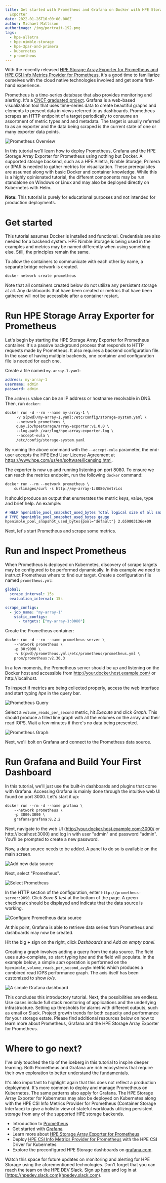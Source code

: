 ```yaml
---
title: Get started with Prometheus and Grafana on Docker with HPE Storage Array
  Exporter
date: 2022-01-26T16:00:00.000Z
author: Michael Mattsson
authorimage: /img/portrait-192.png
tags:
  - hpe-alletra
  - hpe-nimble-storage
  - hpe-3par-and-primera
  - kubernetes
  - prometheus
---
```

With the recently released [HPE Storage Array Exporter for Prometheus and HPE CSI Info Metrics Provider for Prometheus](https://community.hpe.com/t5/Around-the-Storage-Block/HPE-CSI-Driver-for-Kubernetes-enhancements-with-monitoring-and/ba-p/7158137), it's a good time to familiarize ourselves with the cloud native technologies involved and get some first-hand experience.

Prometheus is a time-series database that also provides monitoring and alerting. It's a [CNCF graduated project](https://www.cncf.io/projects/). Grafana is a web-based visualization tool that uses time-series data to create beautiful graphs and elements to present data in views referred to as dashboards. Prometheus scrapes an HTTP endpoint of a target periodically to consume an assortment of metric types and and metadata. The target is usually referred to as an exporter and the data being scraped is the current state of one or many exporter data points.

![Prometheus Overview](/img/prometheus-1.0.0-reva.png)

In this tutorial we'll learn how to deploy Prometheus, Grafana and the HPE Storage Array Exporter for Prometheus using nothing but Docker. A supported storage backend, such as a HPE Alletra, Nimble Storage, Primera or 3PAR is needed to gather metrics for visualization. These prerequisites are assumed along with basic Docker and container knowledge. While this is a highly opinionated tutorial, the different components may be run standalone on Windows or Linux and may also be deployed directly on Kubernetes with Helm.

**Note:** This tutorial is purely for educational purposes and not intended for production deployments.

# Get started

This tutorial assumes Docker is installed and functional. Credentials are also needed for a backend system. HPE Nimble Storage is being used in the examples and metrics may be named differently when using something else. Still, the principles remain the same.

To allow the containers to communicate with each other by name, a separate bridge network is created.

```markdown
docker network create prometheus
```

Note that all containers created below do not utilize any persistent storage at all. Any dashboards that have been created or metrics that have been gathered will not be accessible after a container restart.

# Run HPE Storage Array Exporter for Prometheus

Let's begin by starting the HPE Storage Array Exporter for Prometheus container. It's a passive background process that responds to HTTP requests made by Prometheus. It also requires a backend configuration file. In the case of having multiple backends, one container and configuration file is needed for each one.

Create a file named `my-array-1.yaml`:

```yaml
address: my-array-1
username: admin
password: admin
```

The `address` value can be an IP address or hostname resolvable in DNS. Then, run `docker`:

```markdown
docker run -d --rm --name my-array-1 \
     -v $(pwd)/my-array-1.yaml:/etc/config/storage-system.yaml \
     --network prometheus \
     quay.io/hpestorage/array-exporter:v1.0.0 \
     --log.path /var/log/hpe-array-exporter.log \
     --accept-eula \
     /etc/config/storage-system.yaml
```

By running the above command with the `--accept-eula` parameter, the end-user accepts the HPE End User License Agreement at <https://www.hpe.com/us/en/software/licensing.html>.

The exporter is now up and running listening on port 8080. To ensure we can reach the metrics endpoint, run the following `docker` command:

```markdown
docker run --rm --network prometheus \
    curlimages/curl -s http://my-array-1:8080/metrics
```

It should produce an output that enumerates the metric keys, value, type and brief help. An example:

```markdown
# HELP hpenimble_pool_snapshot_used_bytes Total logical size of all snapshots in a storage pool
# TYPE hpenimble_pool_snapshot_used_bytes gauge
hpenimble_pool_snapshot_used_bytes{pool="default"} 2.659803136e+09
```

Next, let's start Prometheus and scrape some metrics.

# Run and Inspect Prometheus

When Prometheus is deployed on Kubernetes, discovery of scrape targets may be configured to be performed dynamically. In this example we need to instruct Prometheus where to find our target. Create a configuration file named `prometheus.yml`:

```yaml
global:
  scrape_interval: 15s
  evaluation_interval: 15s

scrape_configs:
  - job_name: "my-array-1"
    static_configs:
      - targets: ["my-array-1:8080"]
```

Create the Prometheus container:

```markdown
docker run -d --rm --name prometheus-server \
    --network prometheus \
    -p 80:9090 \
    -v $(pwd)/prometheus.yml:/etc/prometheus/prometheus.yml \
    prom/prometheus:v2.30.3
```

In a few moments, the Prometheus server should be up and listening on the Docker host and accessible from http://your.docker.host.example.com/ or http://localhost. 

To inspect if metrics are being collected properly, access the web interface and start typing *hpe* in the query bar.

![Prometheus Query](/img/prometheus-auto.png)

Select a `volume_reads_per_second` metric, hit *Execute* and click *Graph*. This should produce a filled line graph with all the volumes on the array and their read IOPS. Wait a few minutes if there's no data being presented.

![Prometheus Graph](/img/prometheus-graph.png)

Next, we'll bolt on Grafana and connect to the Prometheus data source.

# Run Grafana and Build Your First Dashboard

In this tutorial, we'll just use the built-in dashboards and plugins that come with Grafana. Accessing Grafana is mainly done through the intuitive web UI found on port 3000. Let's start it up:

```markdown
docker run --rm -d --name grafana \
    --network prometheus \
    -p 3000:3000 \
    grafana/grafana:8.2.2
```

Next, navigate to the web UI (http://your.docker.host.example.com:3000/ or http://localhost:3000) and log in with user "admin" and password "admin". You'll be prompted to create a new password.

Now, a data source needs to be added. A panel to do so is available on the main screen.

![Add new data source](/img/grafana-welcome.png)

Next, select "Prometheus".

![Select Prometheus](/img/grafana-select.png)

In the HTTP section of the configuration, enter `http://prometheus-server:9090`. Click *Save & test* at the bottom of the page. A green checkmark should be displayed and indicate that the data source is working.

![Configure Prometheus data source](/img/grafana-server.png)

At this point, Grafana is able to retrieve data series from Prometheus and dashboards may now be created.

Hit the big **+** sign on the right, click *Dashboards* and *Add an empty panel*.

Creating a graph involves adding a query from the data source. The field uses auto-complete, so start typing *hpe* and the field will populate. In the example below, a simple *sum* operation is performed on the `hpenimble_volume_reads_per_second_avg5m` metric which produces a combined read IOPS performance graph. The axis itself has been customized to show *io/s*.

![A simple Grafana dashboard](/img/grafana-panel.png)

This concludes this introductory tutorial. Next, the possibilities are endless. Use cases include full stack monitoring of applications and the underlying infrastructure. Setting up thresholds for alarms with different outputs, such as email or Slack. Project growth trends for both capacity and performance for your storage estate. Please find additional resources below on how to learn more about Prometheus, Grafana and the HPE Storage Array Exporter for Prometheus.

# Where to go next?

I've only touched the tip of the iceberg in this tutorial to inspire deeper learning. Both Prometheus and Grafana are rich ecosystems that require their own exploration to better understand the fundamentals.

It's also important to highlight again that this does not reflect a production deployment. It's more common to deploy and manage Prometheus on Kubernetes. The same patterns also apply for Grafana. The HPE Storage Array Exporter for Kubernetes may also be deployed on Kubernetes along with the HPE CSI Info Metrics Provider for Prometheus (Container Storage Interface) to give a holistic view of stateful workloads utilizing persistent storage from any of the supported HPE storage backends.

* Introduction to [Prometheus](https://prometheus.io/docs/introduction/overview/)
* Get started with [Grafana](https://grafana.com/docs/grafana/latest/getting-started/getting-started/)
* Learn more about [HPE Storage Array Exporter for Prometheus](https://hpe-storage.github.io/array-exporter/)
* Deploy [HPE CSI Info Metrics Provider for Prometheus](https://scod.hpedev.io/csi_driver/metrics.html) with the HPE CSI Driver for Kubernetes
* Explore the preconfigured HPE Storage dashboards on [grafana.com](https://grafana.com/orgs/hpestorage/dashboards]).

Watch this space for future updates on monitoring and alerting for HPE Storage using the aforementioned technologies. Don't forget that you can reach the team on the HPE DEV Slack. Sign up [here](https://slack.hpedev.io) and log in at [https://hpedev.slack.com](hpedev.slack.com).